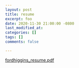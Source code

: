 ```yaml
---
layout: post
title: resume
excerpt: foo
date: 2020-11-30 21:00:00 -0800
last_modified_at: 
categories: []
tags: []
comments: false

---
```

[fordhiggins_resume.pdf](assets/img/fordhiggins_resume.pdf "fordhiggins_resume.pdf")